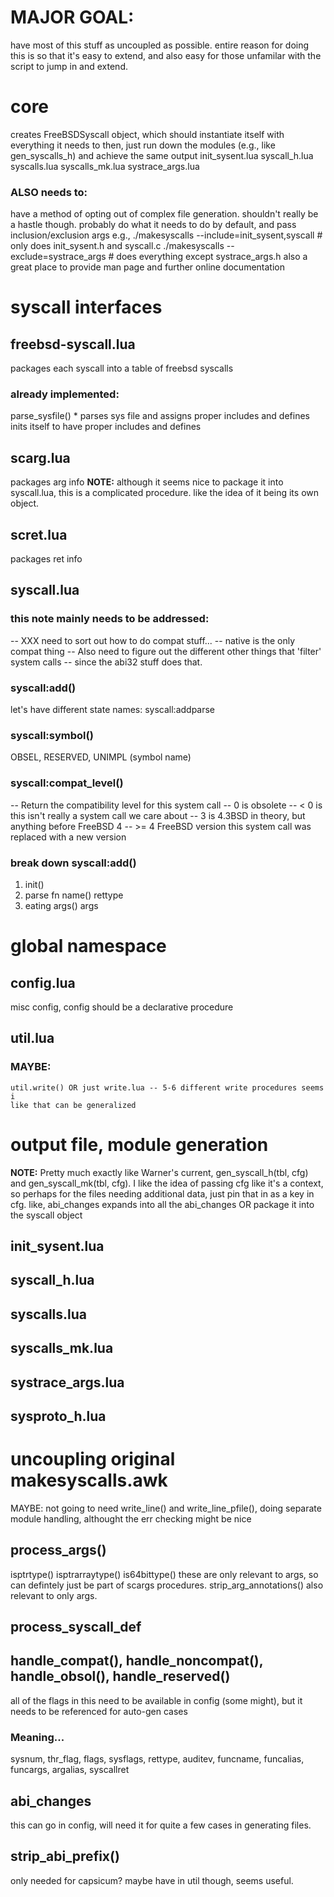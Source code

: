 # MAJOR GOAL:
have most of this stuff as uncoupled as possible. entire reason for doing this
is so that it's easy to extend, and also easy for those unfamilar with the script
to jump in and extend.

# core
creates FreeBSDSyscall object, which should instantiate itself with everything
it needs to
then, just run down the modules
    (e.g., like gen_syscalls_h)
and achieve the same output
    init_sysent.lua
    syscall_h.lua
    syscalls.lua
    syscalls_mk.lua
    systrace_args.lua

### ALSO needs to:
have a method of opting out of complex file generation.
shouldn't really be a hastle though.
probably do what it needs to do by default, and pass inclusion/exclusion args
    e.g., ./makesyscalls --include=init_sysent,syscall  # only does init_sysent.h and syscall.c
          ./makesyscalls --exclude=systrace_args        # does everything except systrace_args.h
    also a great place to provide man page and further online documentation

# syscall interfaces
## freebsd-syscall.lua
packages each syscall into a table of freebsd syscalls
### already implemented:
parse_sysfile()
    * parses sys file and assigns proper includes and defines
inits itself to have proper includes and defines

## scarg.lua
packages arg info
__NOTE:__ although it seems nice to package it into syscall.lua, this is a 
complicated procedure. like the idea of it being its own object.

## scret.lua
packages ret info

## syscall.lua

### this note mainly needs to be addressed:
-- XXX need to sort out how to do compat stuff...
-- native is the only compat thing
-- Also need to figure out the different other things that 'filter' system calls
-- since the abi32 stuff does that.

### syscall:add()
let's have different state names:
    syscall:addparse

### syscall:symbol()
OBSEL, RESERVED, UNIMPL (symbol name)

### syscall:compat_level()
-- Return the compatibility level for this system call
-- 0 is obsolete
-- < 0 is this isn't really a system call we care about
-- 3 is 4.3BSD in theory, but anything before FreeBSD 4
-- >= 4 FreeBSD version this system call was replaced with a new version

### break down syscall:add()
1. init()
2. parse fn name()
    rettype
3. eating args()
    args

# global namespace
## config.lua
misc config, config should be a declarative procedure
## util.lua
### MAYBE:
    util.write() OR just write.lua -- 5-6 different write procedures seems i
    like that can be generalized

# output file, module generation
__NOTE:__ Pretty much exactly like Warner's current, gen_syscall_h(tbl, cfg)
and gen_syscall_mk(tbl, cfg).
I like the idea of passing cfg like it's a context, so perhaps for the files 
needing additional data, just pin that in as a key in cfg.
like, abi_changes expands into all the abi_changes
OR package it into the syscall object 
## init_sysent.lua
## syscall_h.lua
## syscalls.lua
## syscalls_mk.lua
## systrace_args.lua
## sysproto_h.lua

# uncoupling original makesyscalls.awk
MAYBE: not going to need write_line() and write_line_pfile(), doing separate 
module handling, althought the err checking might be nice

## process_args()
isptrtype()
isptrarraytype()
is64bittype()
    these are only relevant to args, so can defintely just be part of scargs 
    procedures.
strip_arg_annotations()
    also relevant to only args.

## process_syscall_def
## handle_compat(), handle_noncompat(), handle_obsol(), handle_reserved()
all of the flags in this need to be available in config (some might), but it needs
to be referenced for auto-gen cases

### Meaning...
sysnum, thr_flag, flags, sysflags, rettype, auditev, funcname, funcalias, 
funcargs, argalias, syscallret

## abi_changes
this can go in config, will need it for quite a few cases in generating files.

## strip_abi_prefix()
only needed for capsicum? maybe have in util though, seems useful.
